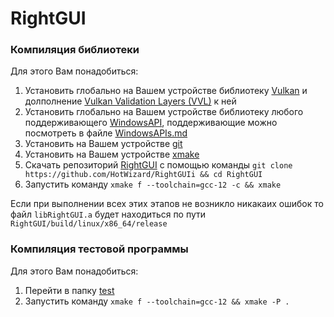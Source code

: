 # RightGUI
### Компиляция библиотеки
Для этого Вам понадобиться:
1. Установить глобально на Вашем устройстве библиотеку [Vulkan](https://www.vulkan.org/) и долполнение [Vulkan Validation Layers (VVL)](https://github.com/KhronosGroup/Vulkan-ValidationLayers) к ней
2. Установить глобально на Вашем устройстве библиотеку любого поддерживающего [WindowsAPI](https://en.wikipedia.org/wiki/Category:Windows_APIs), поддерживающие можно посмотреть в файле [WindowsAPIs.md](WindowsAPIs.md)
2. Установить на Вашем устройстве [git](https://git-scm.com/)
3. Установить на Вашем устройстве [xmake](https://xmake.io/#/)
4. Скачать репозиторий [RightGUI](https://github.com/HotWizard/RightGUI) с помощью команды ```git clone https://github.com/HotWizard/RightGUIi && cd RightGUI```
5. Запустить команду ```xmake f --toolchain=gcc-12 -c && xmake```

Если при выполнении всех этих этапов не возникло никакаих ошибок то файл ```libRightGUI.a``` будет находиться по пути ```RightGUI/build/linux/x86_64/release```

### Компиляция тестовой программы
Для этого Вам понадобиться:
1. Перейти в папку [test](test)
2. Запустить команду ```xmake f --toolchain=gcc-12 && xmake -P .```
